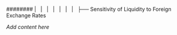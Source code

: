 ######## |   |   |   |   |   |   |   ├── Sensitivity of Liquidity to Foreign Exchange Rates

*Add content here*